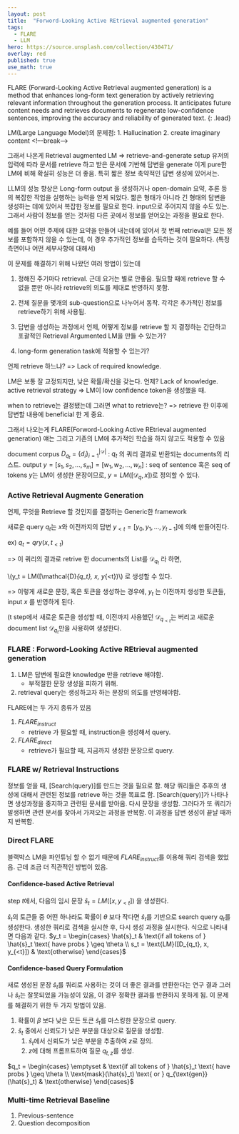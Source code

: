 ```yaml
---
layout: post
title:  "Forword-Looking Active REtrieval augmented generation"
tags:
  - FLARE
  - LLM
hero: https://source.unsplash.com/collection/430471/
overlay: red
published: true
use_math: true
---
```


FLARE (Forward-Looking Active Retrieval augmented generation) is a method that enhances long-form text generation by actively retrieving relevant information throughout the generation process. It anticipates future content needs and retrieves documents to regenerate low-confidence sentences, improving the accuracy and reliability of generated text.
{: .lead}

LM(Large Language Model)의 문제점:
	1. Hallucination
	2. create imaginary content
<!–-break-–>


그래서 나온게 Retrieval augmented LM
=> retrieve-and-generate setup
유저의 입력에 따라 문서를 retrieve 하고 받은 문서에 기반해 답변을 generate
이게 pure한 LM에 비해 확실히 성능은 더 좋음. 특히 짧은 정보 축약적인 답변 생성에 있어서는.

LLM의 성능 향상은 Long-form output 을 생성하거나 open-domain 요약, 추론 등의 복잡한 작업을 실행하는 능력을 얻게 되었다.
짧은 형태가 아니라 긴 형태의 답변을 생성하는 데에 있어서 복잡한 정보를 필요로 한다. input으로 주어지지 않을 수도 있는. 그래서 사람이 정보를 얻는 것처럼 다른 곳에서 정보를 얻어오는 과정을 필요로 한다.

예를 들어 어떤 주제에 대한 요약을 만들어 내는데에 있어서 첫 번째 retrieval은 모든 정보를 포함하지 않을 수 있는데, 이 경우 추가적인 정보를 습득하는 것이 필요하다. (특정 측면이나 어떤 세부사항에 대해서)

이 문제를 해결하기 위해 나왔던 여러 방법이 있는데
1. 정해진 주기마다 retrieval.
	근데 요거는 별로 안좋음. 필요할 때에 retrieve 할 수 없을 뿐만 아니라 retrieve의 의도를 제대로 반영하지 못함.
2. 전체 질문을 몇개의 sub-question으로 나누어서 동작. 각각은 추가적인 정보를 retrieve하기 위해 사용됨.

1. 답변을 생성하는 과정에서 언제, 어떻게 정보를 retrieve 할 지 결정하는 간단하고 포괄적인 Retrieval Argumented LM을 만들 수 있는가?
2. long-form generation task에 적용할 수 있는가?


언제 retrieve 하느냐? => Lack of required knowledge.

LM은 보통 잘 교정되지만, 낮은 확률/확신을 갖는다. 언제? Lack of knowledge.
active retrieval strategy => LM이 low confidence token을 생성했을 때.

when to retrieve는 결정됐는데 그러면 what to retrieve는?
=> retrieve 한 이후에 답변할 내용에 beneficial 한 게 중요.

그래서 나오는게 FLARE(Forword-Looking Active REtrieval augmented generation)
얘는 그리고 기존의 LM에 추가적인 학습을 하지 않고도 적용할 수 있음

document corpus $D_{q_t}$ = $\{d_i\}^{|\mathcal{D}|}_{i=1}$ : $q_t$ 의 쿼리 결과로 반환되는 documents의 리스트.
output $y = [s_1, s_2, ... , s_m] = [w_1, w_2, ... , w_n]$ : seq of sentence 혹은 seq of tokens
$y$는 LM이 생성한 문장이므로, $y=LM([\mathcal{D}_q, x])$로 정의할 수 있다.

### Active Retrieval Augmente Generation
언제, 무엇을 Retrieve 할 것인지를 결정하는 Generic한 framework

새로운 query $q_t$는 $x$와 이전까지의 답변 $y_{<t} = [y_0, y_1, ... , y_{t-1}]$에 의해 만들어진다.

ex) $q_t = qry(x, t_{<t})$

=> 이 쿼리의 결과로 retrive 한 documents의 List를 ${\mathcal{D}_{q_t}}$ 라 하면,

 \\(y_t = LM([\mathcal{D}_{q_t}, x, y_{<t})\\) 로 생성할 수 있다.

=> 이렇게 새로운 문장, 혹은 토큰을 생성하는 경우에, $y_t$ 는 이전까지 생성한 토큰들, input $x$ 를 반영하게 된다.

(t step에서 새로운 토큰을 생성할 때, 이전까지 사용했던 $\mathcal{D}_{q_{<t}}$는 버리고 새로운 document list $\mathcal{D}_{q_t}$만을 사용하여 생성한다.

### FLARE : Forword-Looking Active REtrieval augmented generation
1) LM은 답변에 필요한 knowledge 만을 retrieve 해야함.
	- 부적절한 문장 생성을 피하기 위해.
2) retrieval query는 생성하고자 하는 문장의 의도를 반영해야함.

FLARE에는 두 가지 종류가 있음
1. $FLARE_{instruct}$
	- retrieve 가 필요할 때, instruction을 생성해서 query.
2. $FLARE_{direct}$
	- retrieve가 필요할 때, 지금까지 생성한 문장으로 query.

### FLARE w/ Retrieval Instructions
정보를 얻을 때, [Search(query)]를 만드는 것을 필요로 함.
해당 쿼리들은 추후의 생성에 대해서 관련된 정보를 retrieve 하는 것을 목표로 함.
[Search(query)]가 나타나면 생성과정을 중지하고 관련된 문서를 받아옴. 다시 문장을 생성함.
그러다가 또 쿼리가 발생하면 관련 문서를 찾아서 가져오는 과정을 반복함.
이 과정을 답변 생성이 끝날 때까지 반복함.

### Direct FLARE 
블랙박스 LM을 파인튜닝 할 수 없기 때문에 $FLARE_{instruct}$를 이용해 쿼리 검색을 했었음.
근데 조금 더 직관적인 방법이 있음. 

#### Confidence-based Active Retrieval
step $t$에서, 다음의 임시 문장 $\hat{s}_t = LM([x, y_{<t}])$ 을 생성한다.

 $\hat{s}_t$의 토큰들 중 어떤 하나라도 확률이 $\theta$ 보다 작다면 $\hat{s}_t$를 기반으로 search query $q_t$를 생성한다.
생성한 쿼리로 검색을 실시한 후, 다시 생성 과정을 실시한다.
식으로 나타내면 다음과 같다.
 $y_t = \begin{cases} \hat{s}_t & \text{if all tokens of } \hat{s}_t \text{ have probs } \geq \theta \\ s_t = \text{LM}([D_{q_t}, x, y_{<t}]) & \text{otherwise} \end{cases}$


#### Confidence-based Query Formulation
새로 생성된 문장 $\hat{s}_t$를 쿼리로 사용하는 것이 더 좋은 결과를 반환한다는 연구 결과
그러나 $\hat{s}_t$는 잘못되었을 가능성이 있음, 이 경우 정확한 결과를 반환하지 못하게 됨.
이 문제를 해결하기 위한 두 가지 방법이 있음.
1. 확률이 $\beta$ 보다 낮은 모든 토큰 $\hat{s}_t$를 마스킹한 문장으로 query.
2. $\hat{s}_t$ 중에서 신뢰도가 낮은 부분을 대상으로 질문을 생성함.
	1. $\hat{s}_t$에서 신뢰도가 낮은 부분을 추출하여 $z$로 정의.
	2. $z$에 대해 프롬프트하여 질문 $q_{t, z}$를 생성.

 $q_t = \begin{cases} \emptyset & \text{if all tokens of } \hat{s}_t \text{ have probs } \geq \theta \\ \text{mask}(\hat{s}_t) \text{ or } q_{\text{gen}}(\hat{s}_t) & \text{otherwise} \end{cases}$


### Multi-time Retrieval Baseline
1. Previous-sentence
2. Question decomposition
